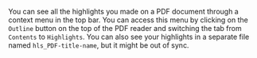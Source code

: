 You can see all the highlights you made on a PDF document through a context menu in the top bar. You can access this menu by clicking on the `Outline` button on the top of the PDF reader and switching the tab from `Contents` to `Highlights`. You can also see your highlights in a separate file named `hls_PDF-title-name`, but it might be out of sync. 